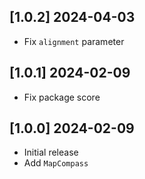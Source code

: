 ## [1.0.2] 2024-04-03

- Fix `alignment` parameter

## [1.0.1] 2024-02-09

- Fix package score

## [1.0.0] 2024-02-09

- Initial release
- Add `MapCompass`